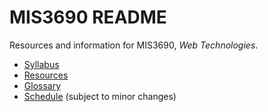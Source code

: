 # MIS3690 README

Resources and information for MIS3690, _Web Technologies_.

- [Syllabus](syllabus.md)
- [Resources](resources.md)
- [Glossary](glossary.md)
- [Schedule](schedule.xlsx) (subject to minor changes)